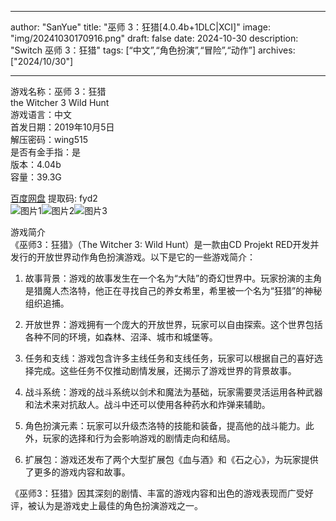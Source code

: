 
---
author: "SanYue"
title: "巫师 3：狂猎[4.0.4b+1DLC|XCI]"
image: "img/20241030170916.png"
draft: false
date: 2024-10-30
description: "Switch 巫师 3：狂猎"
tags: [“中文”,“角色扮演”,“冒险”,“动作”]
archives: ["2024/10/30"]

---

游戏名称：巫师 3：狂猎   
the Witcher 3 Wild Hunt    
游戏语言：中文  
首发日期：2019年10月5日  
解压密码：wing515  
是否有金手指：是  
版本：4.04b   
容量：39.3G

[百度网盘](https://pan.baidu.com/s/1D_rdUSIcYjpmxScrKSOp5w) 提取码: fyd2  
![图片1](img/485cbb1401b1e.jpg)![图片2](img/d7764a2d2330.jpg)![图片3](img/07600c1337.jpg)  

游戏简介  
《巫师3：狂猎》（The Witcher 3: Wild Hunt）是一款由CD Projekt RED开发并发行的开放世界动作角色扮演游戏。以下是它的一些游戏简介：

1. 故事背景：游戏的故事发生在一个名为“大陆”的奇幻世界中。玩家扮演的主角是猎魔人杰洛特，他正在寻找自己的养女希里，希里被一个名为“狂猎”的神秘组织追捕。

2. 开放世界：游戏拥有一个庞大的开放世界，玩家可以自由探索。这个世界包括各种不同的环境，如森林、沼泽、城市和城堡等。

3. 任务和支线：游戏包含许多主线任务和支线任务，玩家可以根据自己的喜好选择完成。这些任务不仅推动剧情发展，还揭示了游戏世界的背景故事。

4. 战斗系统：游戏的战斗系统以剑术和魔法为基础，玩家需要灵活运用各种武器和法术来对抗敌人。战斗中还可以使用各种药水和炸弹来辅助。

5. 角色扮演元素：玩家可以升级杰洛特的技能和装备，提高他的战斗能力。此外，玩家的选择和行为会影响游戏的剧情走向和结局。

6. 扩展包：游戏还发布了两个大型扩展包《血与酒》和《石之心》，为玩家提供了更多的游戏内容和故事。

《巫师3：狂猎》因其深刻的剧情、丰富的游戏内容和出色的游戏表现而广受好评，被认为是游戏史上最佳的角色扮演游戏之一。

